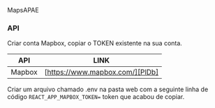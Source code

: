 MapsAPAE

### API

Criar conta Mapbox, copiar o TOKEN existente na sua conta.

| API | LINK |
| ------ | ------ |
| Mapbox | [https://www.mapbox.com/][PlDb] |

Criar um arquivo chamado .env na pasta web com a seguinte linha de código `REACT_APP_MAPBOX_TOKEN=` token que acabou de copiar.

